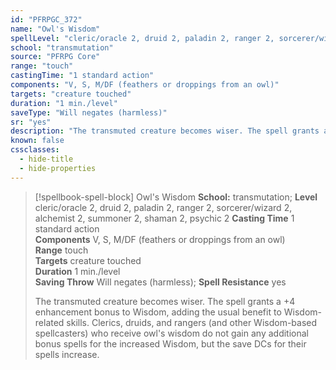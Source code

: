 ```yaml
---
id: "PFRPGC_372"
name: "Owl's Wisdom"
spellLevel: "cleric/oracle 2, druid 2, paladin 2, ranger 2, sorcerer/wizard 2, alchemist 2, summoner 2, shaman 2, psychic 2"
school: "transmutation"
source: "PFRPG Core"
range: "touch"
castingTime: "1 standard action"
components: "V, S, M/DF (feathers or droppings from an owl)"
targets: "creature touched"
duration: "1 min./level"
saveType: "Will negates (harmless)"
sr: "yes"
description: "The transmuted creature becomes wiser. The spell grants a +4 enhancement bonus to Wisdom, adding the usual benefit to Wisdom-related skills. Clerics, druids, and rangers (and other Wisdom-based spellcasters) who receive owl's wisdom do not gain any additional bonus spells for the increased Wisdom, but the save DCs for their spells increase."
known: false
cssclasses:
  - hide-title
  - hide-properties
---
```


> [!spellbook-spell-block] Owl's Wisdom
> **School:** transmutation; **Level** cleric/oracle 2, druid 2, paladin 2, ranger 2, sorcerer/wizard 2, alchemist 2, summoner 2, shaman 2, psychic 2
> **Casting Time** 1 standard action  
> **Components** V, S, M/DF (feathers or droppings from an owl)  
> **Range** touch  
> **Targets** creature touched  
> **Duration** 1 min./level  
> **Saving Throw** Will negates (harmless); **Spell Resistance** yes
> 
> The transmuted creature becomes wiser. The spell grants a +4 enhancement bonus to Wisdom, adding the usual benefit to Wisdom-related skills. Clerics, druids, and rangers (and other Wisdom-based spellcasters) who receive owl's wisdom do not gain any additional bonus spells for the increased Wisdom, but the save DCs for their spells increase.